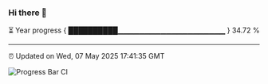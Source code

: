 ### Hi there 👋

⏳ Year progress { ██████████▁▁▁▁▁▁▁▁▁▁▁▁▁▁▁▁▁▁▁▁ } 34.72 %

---

⏰ Updated on Wed, 07 May 2025 17:41:35 GMT

![Progress Bar CI](https://github.com/IshwaranRudhara/GIT-ACTION/workflows/Progress%20Bar%20CI/badge.svg)
